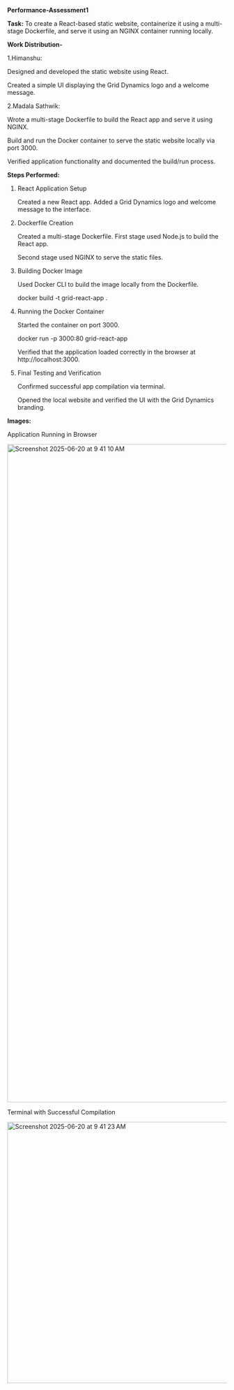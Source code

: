 **Performance-Assessment1**

**Task:**
To create a React-based static website, containerize it using a multi-stage Dockerfile, and serve it using an NGINX container running locally.

**Work Distribution-**

1.Himanshu:

  Designed and developed the static website using React.

  Created a simple UI displaying the Grid Dynamics logo and a welcome message.

2.Madala Sathwik:

  Wrote a multi-stage Dockerfile to build the React app and serve it using NGINX.

  Build and run the Docker container to serve the static website locally via port 3000.

  Verified application functionality and documented the build/run process.

**Steps Performed:**

1. React Application Setup

   Created a new React app.
   Added a Grid Dynamics logo and welcome message to the interface.

2. Dockerfile Creation
   
   Created a multi-stage Dockerfile.
   First stage used Node.js to build the React app.

   Second stage used NGINX to serve the static files.

3. Building Docker Image
   
   Used Docker CLI to build the image locally from the Dockerfile.

   docker build -t grid-react-app .

4. Running the Docker Container
   
   Started the container on port 3000.

   docker run -p 3000:80 grid-react-app

   Verified that the application loaded correctly in the browser at http://localhost:3000.

5. Final Testing and Verification
   
   Confirmed successful app compilation via terminal.

   Opened the local website and verified the UI with the Grid Dynamics branding.

**Images:**

   Application Running in Browser

<img width="1509" alt="Screenshot 2025-06-20 at 9 41 10 AM" src="https://github.com/user-attachments/assets/7a4cceb4-6735-40a8-a907-2be77ea12433" />


   Terminal with Successful Compilation

<img width="599" alt="Screenshot 2025-06-20 at 9 41 23 AM" src="https://github.com/user-attachments/assets/0b3beb8e-2ecf-494a-8a2f-cd600416de81" />
